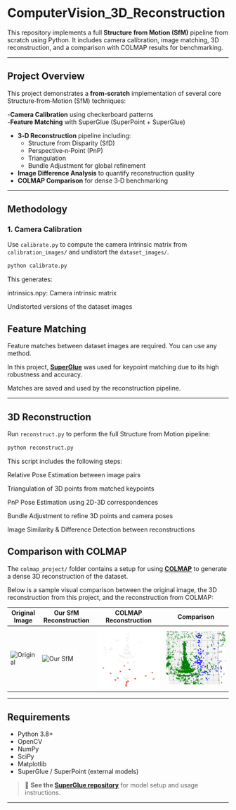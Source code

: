 # ComputerVision_3D_Reconstruction

This repository implements a full **Structure from Motion (SfM)** pipeline from scratch using Python. It includes camera calibration, image matching, 3D reconstruction, and a comparison with COLMAP results for benchmarking.

---

## Project Overview

This project demonstrates a **from‑scratch** implementation of several core Structure‑from‑Motion (SfM) techniques:

-**Camera Calibration** using checkerboard patterns  
-**Feature Matching** with SuperGlue (SuperPoint + SuperGlue)  
- **3‑D Reconstruction** pipeline including:  
  - Structure from Disparity (SfD)  
  - Perspective‑n‑Point (PnP)  
  - Triangulation  
  - Bundle Adjustment for global refinement  
- **Image Difference Analysis** to quantify reconstruction quality  
- **COLMAP Comparison** for dense 3‑D benchmarking
---

## Methodology

### 1. Camera Calibration

Use `calibrate.py` to compute the camera intrinsic matrix from `calibration_images/` and undistort the `dataset_images/`.

```bash
python calibrate.py
```
This generates:

intrinsics.npy: Camera intrinsic matrix

Undistorted versions of the dataset images

## Feature Matching

Feature matches between dataset images are required. You can use any method.

In this project, [**SuperGlue**](https://github.com/magicleap/SuperGluePretrainedNetwork) was used for keypoint matching due to its high robustness and accuracy.

Matches are saved and used by the reconstruction pipeline.

---

## 3D Reconstruction

Run `reconstruct.py` to perform the full Structure from Motion pipeline:

```bash
python reconstruct.py
```
This script includes the following steps:

Relative Pose Estimation between image pairs

Triangulation of 3D points from matched keypoints

PnP Pose Estimation using 2D-3D correspondences

Bundle Adjustment to refine 3D points and camera poses

Image Similarity & Difference Detection between reconstructions


## Comparison with COLMAP

The `colmap_project/` folder contains a setup for using [**COLMAP**](https://colmap.github.io/) to generate a dense 3D reconstruction of the dataset.

Below is a sample visual comparison between the original image, the 3D reconstruction from this project, and the reconstruction from COLMAP:

| Original Image | Our SfM Reconstruction | COLMAP Reconstruction | Comparison |
|----------------|------------------------|------------------------|---------------|
| ![Original](Dataset/CV_Foto1.jpg) | ![Our SfM](Results/Results) | ![COLMAP](Results/ResultsColmap.png) | ![Compasion](Results/Comparison.png)

---

## Requirements

- Python 3.8+
- OpenCV
- NumPy
- SciPy
- Matplotlib
- SuperGlue / SuperPoint (external models)

> 🔗 **See the [SuperGlue repository](https://github.com/magicleap/SuperGluePretrainedNetwork)** for model setup and usage instructions.

---


